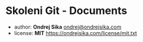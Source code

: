 # Skoleni Git - Documents

- author: __Ondrej Sika__ <ondrej@ondrejsika.com>
- license: __MIT__ <https://ondrejsika.com/license/mit.txt>


